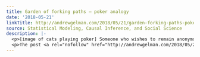 ```yaml
---
title: Garden of forking paths – poker analogy
date: '2018-05-21'
linkTitle: http://andrewgelman.com/2018/05/21/garden-forking-paths-poker-analogy/
source: Statistical Modeling, Causal Inference, and Social Science
description: |-
  <p>[image of cats playing poker] Someone who wishes to remain anonymous writes: Just wanted to point out an analogy I noticed between the &#8220;garden of forking paths&#8221; concept as it relates to statistical significance testing and poker strategy (a game I&#8217;ve played as a hobby). A big part of constructing a winning poker strategy nowadays [&#8230;]</p>
  <p>The post <a rel="nofollow" href="http://andrewgelman.com/2018/05/21/garden-forking-paths-poker-analogy/">Garden of forking paths &
---
```

